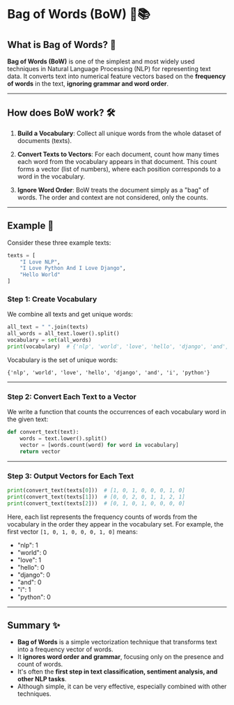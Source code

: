 # Bag of Words (BoW) 🧺📚

## What is Bag of Words? 🤔

**Bag of Words (BoW)** is one of the simplest and most widely used techniques in Natural Language Processing (NLP) for representing text data. It converts text into numerical feature vectors based on the **frequency of words** in the text, **ignoring grammar and word order**.

---

## How does BoW work? 🛠️

1. **Build a Vocabulary**:
   Collect all unique words from the whole dataset of documents (texts).

2. **Convert Texts to Vectors**:
   For each document, count how many times each word from the vocabulary appears in that document.
   This count forms a vector (list of numbers), where each position corresponds to a word in the vocabulary.

3. **Ignore Word Order**:
   BoW treats the document simply as a "bag" of words. The order and context are not considered, only the counts.

---

## Example 📖

Consider these three example texts:

```python
texts = [
    "I Love NLP",
    "I Love Python And I Love Django",
    "Hello World"
]
```

### Step 1: Create Vocabulary

We combine all texts and get unique words:

```python
all_text = " ".join(texts)
all_words = all_text.lower().split()
vocabulary = set(all_words)
print(vocabulary)  # {'nlp', 'world', 'love', 'hello', 'django', 'and', 'i', 'python'}
```

Vocabulary is the set of unique words:

`{'nlp', 'world', 'love', 'hello', 'django', 'and', 'i', 'python'}`

---

### Step 2: Convert Each Text to a Vector

We write a function that counts the occurrences of each vocabulary word in the given text:

```python
def convert_text(text):
    words = text.lower().split()
    vector = [words.count(word) for word in vocabulary]
    return vector
```

---

### Step 3: Output Vectors for Each Text

```python
print(convert_text(texts[0]))  # [1, 0, 1, 0, 0, 0, 1, 0]
print(convert_text(texts[1]))  # [0, 0, 2, 0, 1, 1, 2, 1]
print(convert_text(texts[2]))  # [0, 1, 0, 1, 0, 0, 0, 0]
```

Here, each list represents the frequency counts of words from the vocabulary in the order they appear in the vocabulary set. For example, the first vector `[1, 0, 1, 0, 0, 0, 1, 0]` means:

* "nlp": 1
* "world": 0
* "love": 1
* "hello": 0
* "django": 0
* "and": 0
* "i": 1
* "python": 0

---

## Summary ✨

* **Bag of Words** is a simple vectorization technique that transforms text into a frequency vector of words.
* It **ignores word order and grammar**, focusing only on the presence and count of words.
* It's often the **first step in text classification, sentiment analysis, and other NLP tasks**.
* Although simple, it can be very effective, especially combined with other techniques.